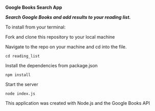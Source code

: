 **Google Books Search App**


***Search Google Books and add results to your reading list.***

To install from your terminal:

Fork and clone this repository to your local machine

Navigate to the repo on your machine and cd into the file.

``cd reading_list``

Install the dependencies from package.json

```npm install```

Start the server

```node index.js```

This application was created with Node.js and the Google Books API
